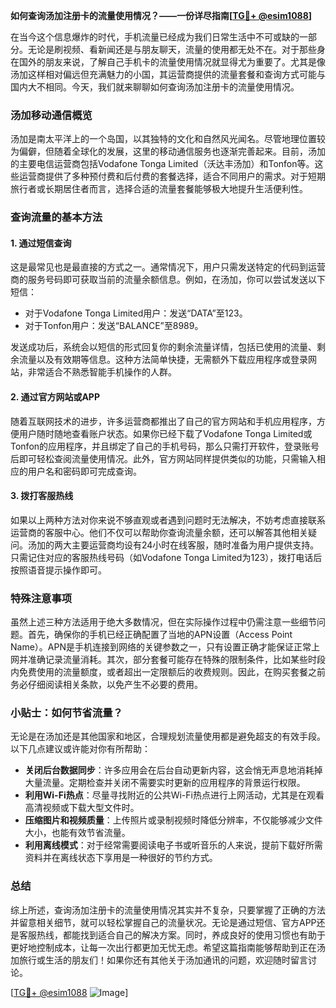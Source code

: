 **如何查询汤加注册卡的流量使用情况？——一份详尽指南[[TG💪+ @esim1088](https://t.me/s/esim1088)]**

在当今这个信息爆炸的时代，手机流量已经成为我们日常生活中不可或缺的一部分。无论是刷视频、看新闻还是与朋友聊天，流量的使用都无处不在。对于那些身在国外的朋友来说，了解自己手机卡的流量使用情况就显得尤为重要了。尤其是像汤加这样相对偏远但充满魅力的小国，其运营商提供的流量套餐和查询方式可能与国内大不相同。今天，我们就来聊聊如何查询汤加注册卡的流量使用情况。

### 汤加移动通信概览

汤加是南太平洋上的一个岛国，以其独特的文化和自然风光闻名。尽管地理位置较为偏僻，但随着全球化的发展，这里的移动通信服务也逐渐完善起来。目前，汤加的主要电信运营商包括Vodafone Tonga Limited（沃达丰汤加）和Tonfon等。这些运营商提供了多种预付费和后付费的套餐选择，适合不同用户的需求。对于短期旅行者或长期居住者而言，选择合适的流量套餐能够极大地提升生活便利性。

### 查询流量的基本方法

#### 1. **通过短信查询**
这是最常见也是最直接的方式之一。通常情况下，用户只需发送特定的代码到运营商的服务号码即可获取当前的流量余额信息。例如，在汤加，你可以尝试发送以下短信：

- 对于Vodafone Tonga Limited用户：发送“DATA”至123。
- 对于Tonfon用户：发送“BALANCE”至8989。

发送成功后，系统会以短信的形式回复你的剩余流量详情，包括已使用的流量、剩余流量以及有效期等信息。这种方法简单快捷，无需额外下载应用程序或登录网站，非常适合不熟悉智能手机操作的人群。

#### 2. **通过官方网站或APP**
随着互联网技术的进步，许多运营商都推出了自己的官方网站和手机应用程序，方便用户随时随地查看账户状态。如果你已经下载了Vodafone Tonga Limited或Tonfon的应用程序，并且绑定了自己的手机号码，那么只需打开软件，登录账号后即可轻松查阅流量使用情况。此外，官方网站同样提供类似的功能，只需输入相应的用户名和密码即可完成查询。

#### 3. **拨打客服热线**
如果以上两种方法对你来说不够直观或者遇到问题时无法解决，不妨考虑直接联系运营商的客服中心。他们不仅可以帮助你查询流量余额，还可以解答其他相关疑问。汤加的两大主要运营商均设有24小时在线客服，随时准备为用户提供支持。只需记住对应的客服热线号码（如Vodafone Tonga Limited为123），拨打电话后按照语音提示操作即可。

### 特殊注意事项

虽然上述三种方法适用于绝大多数情况，但在实际操作过程中仍需注意一些细节问题。首先，确保你的手机已经正确配置了当地的APN设置（Access Point Name）。APN是手机连接到网络的关键参数之一，只有设置正确才能保证正常上网并准确记录流量消耗。其次，部分套餐可能存在特殊的限制条件，比如某些时段内免费使用的流量额度，或者超出一定限额后的收费规则。因此，在购买套餐之前务必仔细阅读相关条款，以免产生不必要的费用。

### 小贴士：如何节省流量？

无论是在汤加还是其他国家和地区，合理规划流量使用都是避免超支的有效手段。以下几点建议或许能对你有所帮助：

- **关闭后台数据同步**：许多应用会在后台自动更新内容，这会悄无声息地消耗掉大量流量。定期检查并关闭不需要实时更新的应用程序的背景运行权限。
- **利用Wi-Fi热点**：尽量寻找附近的公共Wi-Fi热点进行上网活动，尤其是在观看高清视频或下载大型文件时。
- **压缩图片和视频质量**：上传照片或录制视频时降低分辨率，不仅能够减少文件大小，也能有效节省流量。
- **利用离线模式**：对于经常需要阅读电子书或听音乐的人来说，提前下载好所需资料并在离线状态下享用是一种很好的节约方式。

### 总结

综上所述，查询汤加注册卡的流量使用情况其实并不复杂，只要掌握了正确的方法并留意相关细节，就可以轻松掌握自己的流量状况。无论是通过短信、官方APP还是客服热线，都能找到适合自己的解决方案。同时，养成良好的使用习惯也有助于更好地控制成本，让每一次出行都更加无忧无虑。希望这篇指南能够帮助到正在汤加旅行或生活的朋友们！如果你还有其他关于汤加通讯的问题，欢迎随时留言讨论。

[[TG💪+ @esim1088](https://t.me/s/esim1088) ![Image](https://i.postimg.cc/4NQfJmqS/Snipaste-2025-05-13-00-14-12.png)]